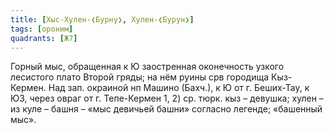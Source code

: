 ```yaml
---
title: [Хыс-Хулен-❮Бурну❯, Хулен-❮Бурун❯]
tags: [ороним]
quadrants: [Ж7]
---
```


Горный мыс, обращенная к Ю заостренная оконечность узкого лесистого плато Второй
гряды; на нём руины срв городища Кыз-Кермен. Над зап. окраиной нп Машино
(Бахч.), к Ю от г. Беших-Тау, к ЮЗ, через овраг от г. Тепе-Кермен 1, 2) ср.
тюрк. кыз – девушка; хулен – из куле – башня – «мыс девичьей башни» согласно
легенде; «башенный мыс».
